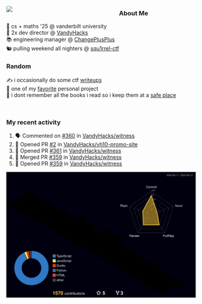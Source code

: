<!-- 
Hey what are you doing here? 
I admire your curiosity tho
Shoot me an email (zinean00 at gmail dot com)
Let's connect! 
-->

<p float="left">
  <img src='https://imgur.com/nGM66Ev.png' width='300' align="left">
  <p>
    
  <h3>About Me</h3>
  🏫 cs + maths '25 @ vanderbilt university <br>
  🌊 2x dev director @ <a href="https://github.com/vandyhacks">VandyHacks</a> <br>
  📚 engineering manager @ <a href="https://github.com/changeplusplusvandy">ChangePlusPlus<a> <br>
  🐿 pulling weekend all nighters @ <a href="https://github.com/squ1rrel-ctf">squ1rrel-ctf</a> <br>
  
  <h3>Random</h3>
  ✍️ i occasionally do some ctf <a href="https://squ1rrel.dev/author/zineanteoh">writeups</a> <br>
  📱 one of my <a href="https://github.com/zineanteoh/vinkybox-app">favorite</a> personal project<br>
  📖 i dont remember all the books i read so i keep them at a <a href="https://www.goodreads.com/user/show/80901669-zi">safe place</a>
  </p>
  
</p>

<br>
<!-- <i>generated by <a href="https://labs.openai.com/s/0hW1r6PFYo3Zh0a7UoxK2AMp" target="_blank">dall-e 2</a></i> -->

<h3>My recent activity</h3>

<!--START_SECTION:activity-->
1. 🗣 Commented on [#360](https://github.com/VandyHacks/witness/pull/360#issuecomment-1716665884) in [VandyHacks/witness](https://github.com/VandyHacks/witness)
2. 💪 Opened PR [#2](https://github.com/VandyHacks/vh10-promo-site/pull/2) in [VandyHacks/vh10-promo-site](https://github.com/VandyHacks/vh10-promo-site)
3. 💪 Opened PR [#361](https://github.com/VandyHacks/witness/pull/361) in [VandyHacks/witness](https://github.com/VandyHacks/witness)
4. 🎉 Merged PR [#359](https://github.com/VandyHacks/witness/pull/359) in [VandyHacks/witness](https://github.com/VandyHacks/witness)
5. 💪 Opened PR [#359](https://github.com/VandyHacks/witness/pull/359) in [VandyHacks/witness](https://github.com/VandyHacks/witness)
<!--END_SECTION:activity-->

![](./profile-3d-contrib/profile-night-rainbow.svg)
